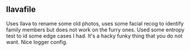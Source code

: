 ## llavafile

Uses llava to rename some old photos, uses some facial recog to identify family members but does not work on the furry ones. 
Used some entropy test to id some edge cases I had. It's a hacky funky thing that you do not want. Nice logger config.
